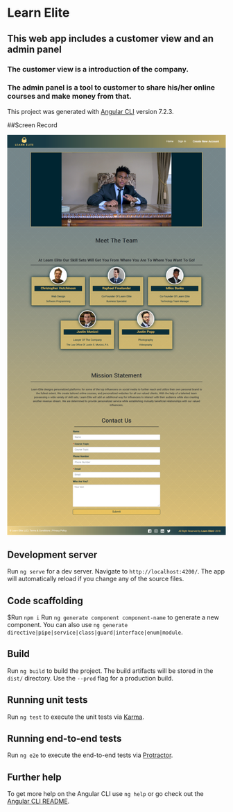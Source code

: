 # Learn Elite 

## This web app includes a customer view and an admin panel

### The customer view is a introduction of the company.

### The admin panel is a tool to customer to share his/her online courses and make money from that.

This project was generated with [Angular CLI](https://github.com/angular/angular-cli) version 7.2.3.

##Screen Record

![alt text](./screenshots/learn-elite.png) 

## Development server

Run `ng serve` for a dev server. Navigate to `http://localhost:4200/`. The app will automatically reload if you change any of the source files.


## Code scaffolding
$Run `npm i`
Run `ng generate component component-name` to generate a new component. You can also use `ng generate directive|pipe|service|class|guard|interface|enum|module`.

## Build

Run `ng build` to build the project. The build artifacts will be stored in the `dist/` directory. Use the `--prod` flag for a production build.

## Running unit tests

Run `ng test` to execute the unit tests via [Karma](https://karma-runner.github.io).

## Running end-to-end tests

Run `ng e2e` to execute the end-to-end tests via [Protractor](http://www.protractortest.org/).

## Further help

To get more help on the Angular CLI use `ng help` or go check out the [Angular CLI README](https://github.com/angular/angular-cli/blob/master/README.md).
